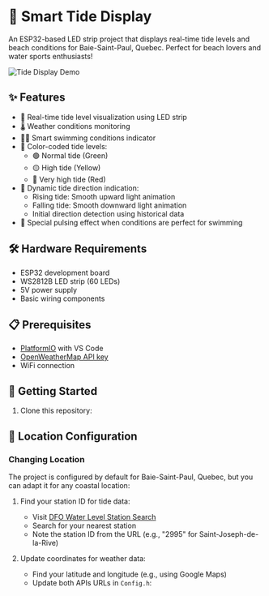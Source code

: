 # 🌊 Smart Tide Display

An ESP32-based LED strip project that displays real-time tide levels and beach conditions for Baie-Saint-Paul, Quebec. Perfect for beach lovers and water sports enthusiasts!

![Tide Display Demo](demo.gif) <!-- Vous pourriez ajouter une image/gif de démonstration -->

## ✨ Features

- 🌊 Real-time tide level visualization using LED strip
- 🌡️ Weather conditions monitoring
- 🏊‍♂️ Smart swimming conditions indicator
- 🎨 Color-coded tide levels:
  - 🟢 Normal tide (Green)
  - 🟡 High tide (Yellow)
  - 🔴 Very high tide (Red)
- 💫 Dynamic tide direction indication:
  - Rising tide: Smooth upward light animation
  - Falling tide: Smooth downward light animation
  - Initial direction detection using historical data
- 💫 Special pulsing effect when conditions are perfect for swimming

## 🛠️ Hardware Requirements

- ESP32 development board
- WS2812B LED strip (60 LEDs)
- 5V power supply
- Basic wiring components

## 📋 Prerequisites

- [PlatformIO](https://platformio.org/) with VS Code
- [OpenWeatherMap API key](https://openweathermap.org/api)
- WiFi connection

## 🚀 Getting Started

1. Clone this repository:

## 📍 Location Configuration

### Changing Location

The project is configured by default for Baie-Saint-Paul, Quebec, but you can adapt it for any coastal location:

1. Find your station ID for tide data:
   - Visit [DFO Water Level Station Search](https://www.tides.gc.ca/en/stations)
   - Search for your nearest station
   - Note the station ID from the URL (e.g., "2995" for Saint-Joseph-de-la-Rive)

2. Update coordinates for weather data:
   - Find your latitude and longitude (e.g., using Google Maps)
   - Update both APIs URLs in `Config.h`:
